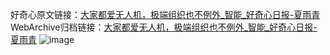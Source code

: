 好奇心原文链接：[大家都爱无人机，极端组织也不例外_智能_好奇心日报-夏雨青](https://www.qdaily.com/articles/2112.html)
WebArchive归档链接：[大家都爱无人机，极端组织也不例外_智能_好奇心日报-夏雨青](http://web.archive.org/web/20190623150852/https://www.qdaily.com/articles/2112.html)
![image](http://ww3.sinaimg.cn/large/007d5XDpgy1g3vbvgk6tmj30u02ra1f5)